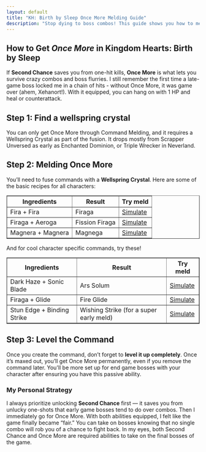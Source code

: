 ```yaml
---
layout: default
title: "KH: Birth by Sleep Once More Melding Guide"
description: "Stop dying to boss combos! This guide shows you how to meld the Once More ability, find Wellspring Crystals, and master combat in Kingdom Hearts: Birth by Sleep."
---
```


<section id="why-content">
<div class="container">
<div class="text">
<h1>How to Get <em>Once More</em> in Kingdom Hearts: Birth by Sleep</h1>
<p>
    If <strong>Second Chance</strong> saves you from one-hit kills, <strong>Once More</strong> is what lets you survive crazy combos and boss flurries.
    I still remember the first time a late-game boss locked me in a chain of hits - without Once More, it was game over (ahem, Xehanort!).
    With it equipped, you can hang on with 1 HP and heal or counterattack.
</p>



<h2>Step 1: Find a wellspring crystal</h2>
<p>You can only get Once More through Command Melding, and it requires a Wellspring Crystal as part of the fusion. It drops mostly from Scrapper Unversed as early as Enchanted Dominion, or Triple Wrecker in Neverland.</p>

<h2>Step 2: Melding Once More</h2>
<p>
    You’ll need to fuse commands with a <strong>Wellspring Crystal</strong>. Here are some of the basic recipes for all characters:
</p>
<table border="1" cellpadding="6" cellspacing="0">
    <thead>
    <tr>
        <th>Ingredients</th>
        <th>Result</th>
        <th>Try meld</th>
    </tr>
    </thead>
    <tbody>
        <tr>
            <td data-label="Ingredients">Fira + Fira</td>
            <td data-label="Result">Firaga</td>
            <td data-label="Try it"><a href="/?mode=simulator&cmd1=Fira&cmd2=Fira&crystal=Wellspring">Simulate</a></td>
        </tr>
        <tr>
            <td data-label="Ingredients">Firaga + Aeroga</td>
            <td data-label="Result">Fission Firaga</td>
            <td data-label="Try it"><a href="/?mode=simulator&cmd1=Firaga&cmd2=Aeroga&crystal=Wellspring">Simulate</a></td>
        </tr>
        <tr>
            <td data-label="Ingredients">Magnera + Magnera</td>
            <td data-label="Result">Magnega</td>
            <td data-label="Try it"><a href="/?mode=simulator&cmd1=Magnera&cmd2=Magnera&crystal=Wellspring">Simulate</a></td>
        </tr>
    </tbody>
</table>
<p>And for cool character specific commands, try these!</p>
<table border="1" cellpadding="6" cellspacing="0">
    <thead>
    <tr>
        <th>Ingredients</th>
        <th>Result</th>
        <th>Try meld</th>
    </tr>
    </thead>
    <tbody>
        <tr>
            <td data-label="Ingredients">Dark Haze + Sonic Blade</td>
            <td data-label="Result">Ars Solum</td>
            <td data-label="Try it"><a href="/?mode=simulator&cmd1=Dark%20Haze&cmd2=Sonic%20Blade&crystal=Wellspring">Simulate</a></td>
        </tr>
        <tr>
            <td data-label="Ingredients">Firaga + Glide</td>
            <td data-label="Result">Fire Glide</td>
            <td data-label="Try it"><a href="/?mode=simulator&cmd1=Firaga&cmd2=Glide&crystal=Wellspring">Simulate</a></td>
        </tr>
        <tr>
            <td data-label="Ingredients">Stun Edge + Binding Strike</td>
            <td data-label="Result">Wishing Strike (for a super early meld)</td>
            <td data-label="Try it"><a href="/?mode=simulator&cmd1=Stun%20Edge&cmd2=Binding%20Strike&crystal=Wellspring">Simulate</a></td>
        </tr>
    </tbody>
</table>

<h2>Step 3: Level the Command</h2>
<p>Once you create the command, don’t forget to <strong>level it up completely</strong>. Once it’s maxed out, you’ll 
get Once More permanently, even if you remove the command later. You'll be more set up for end game bosses with your character after ensuring you have this passive ability.</p>


<h3>My Personal Strategy</h3>
<p>
    I always prioritize unlocking <strong>Second Chance</strong> first — it saves you from unlucky one-shots that early game bosses tend to do over combos. Then I immediately go for Once More.
    With both abilities equipped, I felt like the game finally became “fair.” You can take on bosses knowing that no single combo will rob you of a chance to fight back. In my eyes, both Second Chance and Once More are required abilities to take on the final bosses of the game.
</p>

</div>
</div>
</section>